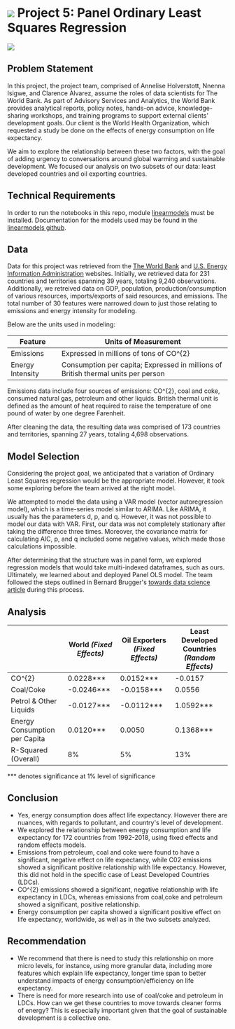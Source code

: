 # ![](https://ga-dash.s3.amazonaws.com/production/assets/logo-9f88ae6c9c3871690e33280fcf557f33.png) Project 5: Panel Ordinary Least Squares Regression

![](https://www.ipsp.org/wp-content/uploads/2016/10/worldbank-banner.png)

## Problem Statement

In this project, the project team, comprised of Annelise Holverstott, Nnenna Isigwe, and Clarence Alvarez, assume the roles of data scientists for The World Bank. As part of Advisory Services and Analytics, the World Bank provides analytical reports, policy notes, hands-on advice, knowledge-sharing workshops, and training programs to support external clients' development goals. Our client is the World Health Organization, which requested a study be done on the effects of energy consumption on life expectancy.

We aim to explore the relationship between these two factors, with the goal of adding urgency to conversations around global warming and sustainable development. We focused our analysis on two subsets of our data: least developed countries and oil exporting countries.

## Technical Requirements

In order to run the notebooks in this repo, module [linearmodels](https://pypi.org/project/linearmodels/) must be installed. Documentation for the models used may be found in the [linearmodels github](https://bashtage.github.io/linearmodels/).

## Data

Data for this project was retrieved from the [The World Bank](https://data.worldbank.org/indicator/SP.DYN.LE00.IN) and [U.S. Energy Information Administration](https://www.eia.gov/international/data/world) websites. Initially, we retrieved data for 231 countries and territories spanning 39 years, totaling 9,240 observations. Additionally, we retreived data on GDP, population, production/consumption of various resources, imports/exports of said resources, and emissions. The total number of 30 features were narrowed down to just those relating to emissions and energy intensity for modeling.

Below are the units used in modeling:

|Feature|Units of Measurement|
|---|---|
|Emissions|Expressed in millions of tons of CO^{2}|
|Energy Intensity|Consumption per capita; Expressed in millions of British thermal units per person|

Emissions data include four sources of emissions: CO^{2}, coal and coke, consumed natural gas, petroleum and other liquids.
British thermal unit is defined as the amount of heat required to raise the temperature of one pound of water by one degree Farenheit.

After cleaning the data, the resulting data was comprised of 173 countries and territories, spanning 27 years, totaling 4,698 observations.

## Model Selection

Considering the project goal, we anticipated that a variation of Ordinary Least Squares regression would be the appropriate model. However, it took some exploring before the team arrived at the right model.

We attempted to model the data using a VAR model (vector autoregression model), which is a time-series model similar to ARIMA. Like ARIMA, it usually has the parameters d, p, and q. However, it was not possible to model our data with VAR. First, our data was not completely stationary after taking the difference three times. Moreover, the covariance matrix for calculating AIC, p, and q included some negative values, which made those calculations impossible.

After determining that the structure was in panel form, we explored regression models that would take multi-indexed dataframes, such as ours. Ultimately, we learned about and deployed Panel OLS model. The team followed the steps outlined in Bernard Brugger's [towards data science article](https://towardsdatascience.com/a-guide-to-panel-data-regression-theoretics-and-implementation-with-python-4c84c5055cf8) during this process.

## Analysis

|   |World *(Fixed Effects)*|Oil Exporters *(Fixed Effects)*|Least Developed Countries *(Random Effects)*|
|---|---|---|---|
|CO^{2}|0.0228\*\*\*|0.0152\*\*\*|-0.0157|
|Coal/Coke|-0.0246\*\*\*|-0.0158\*\*\*|0.0556|
|Petrol & Other Liquids|-0.0127\*\*\*|-0.0112\*\*\*|1.0592\*\*\*|
|Energy Consumption per Capita|0.0120\*\*\*|0.0050|0.1368\*\*\*|
|R-Squared (Overall)|8%|5%|13%|
\*\*\* denotes significance at 1% level of significance

## Conclusion

- Yes, energy consumption does affect life expectancy. However there are nuances, with regards to pollutant, and country's level of development.
- We explored the relationship between energy consumption and life expectancy for 172 countries from 1992-2018, using fixed effects and random effects models. 
- Emissions from petroleum, coal and coke were found to have a significant, negative effect on life expectancy, while C02 emissions showed a significant positive relationship with life expectancy. However, this did not hold in the specific case of Least Developed Countries (LDCs).
- CO^{2} emissions showed a significant, negative relationship with life expectancy in LDCs, whereas emissions from coal,coke and petroleum showed a significant, positive relationship. 
- Energy consumption per capita showed a significant positive effect on life expectancy, worldwide, as well as in the two subsets analyzed.

## Recommendation

- We recommend that there is need to study this relationship on more micro levels, for instance, using more granular data, including more features which explain life expectancy, longer time span to better understand impacts of energy consumption/efficiency on life expectancy.
- There is need for more research into use of coal/coke and petroleum in LDCs. How can we get these countries to move towards cleaner forms of energy? This is especially important given that the goal of sustainable development is a collective one.